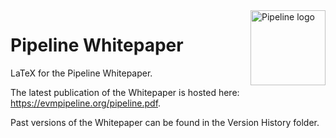 <img src="https://github.com/BeanstalkFarms/Beanstalk-Brand-Assets/blob/main/pipeline/pipeline.svg" alt="Pipeline logo" align="right" width="120" />

# Pipeline Whitepaper

LaTeX for the Pipeline Whitepaper.

The latest publication of the Whitepaper is hosted here: https://evmpipeline.org/pipeline.pdf.

Past versions of the Whitepaper can be found in the Version History folder.
